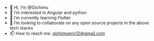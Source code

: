 - 👋 Hi, I’m @Gichimu
- 👀 I’m interested in Angular and python
- 🌱 I’m currently learning Flutter
- 💞️ I’m looking to collaborate on any open source projects in the above tech stacks
- 📫 How to reach me: gichimueric12@gmail.com

<!---
Gichimu/Gichimu is a ✨ special ✨ repository because its `README.md` (this file) appears on your GitHub profile.
You can click the Preview link to take a look at your changes.
--->
